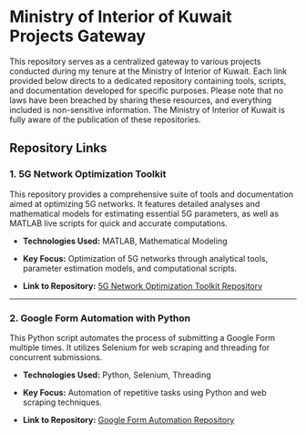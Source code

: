 # Ministry of Interior of Kuwait Projects Gateway

This repository serves as a centralized gateway to various projects conducted during my tenure at the Ministry of Interior of Kuwait. Each link provided below directs to a dedicated repository containing tools, scripts, and documentation developed for specific purposes. Please note that no laws have been breached by sharing these resources, and everything included is non-sensitive information. The Ministry of Interior of Kuwait is fully aware of the publication of these repositories.

## Repository Links

### 1. 5G Network Optimization Toolkit

This repository provides a comprehensive suite of tools and documentation aimed at optimizing 5G networks. It features detailed analyses and mathematical models for estimating essential 5G parameters, as well as MATLAB live scripts for quick and accurate computations.

- **Technologies Used:**  MATLAB, Mathematical Modeling

- **Key Focus:**  Optimization of 5G networks through analytical tools, parameter estimation models, and computational scripts.

- **Link to Repository:** [5G Network Optimization Toolkit Repository](<link-to-repo>)

---

### 2. Google Form Automation with Python

This Python script automates the process of submitting a Google Form multiple times. It utilizes Selenium for web scraping and threading for concurrent submissions.

- **Technologies Used:** Python, Selenium, Threading

- **Key Focus:**  Automation of repetitive tasks using Python and web scraping techniques.

- **Link to Repository:** [Google Form Automation Repository](<link-to-repo>)
